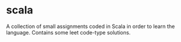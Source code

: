 # scala
A collection of small assignments coded in Scala in order to learn the language. Contains some leet code-type solutions.
